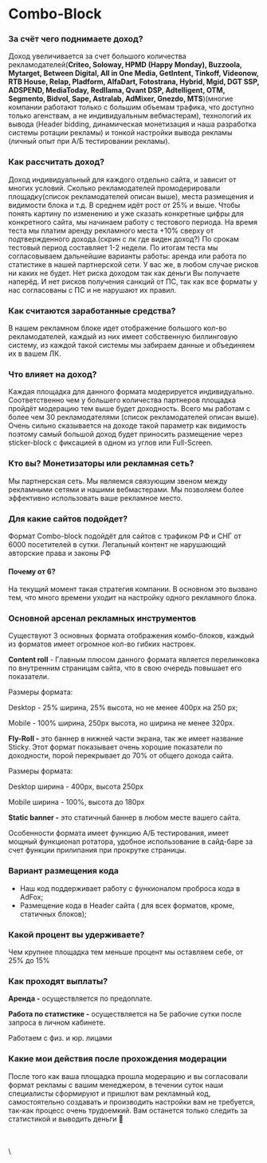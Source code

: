 # Combo-Block

### За счёт чего поднимаете доход?

Доход увеличивается за счет большого количества рекламодателей(**Criteo, Soloway, HPMD (Happy Monday), Buzzoola, Mytarget, Between Digital, All in One Media, GetIntent, Tinkoff, Videonow, RTB House, Relap, Pladform, AlfaDart, Fotostrana, Hybrid, Mgid, DGT SSP, ADSPEND, MediaToday, Redllama, Qvant DSP, Adtelligent, OTM, Segmento, Bidvol, Sape, Astralab, AdMixer, Gnezdo, MTS**)(многие компании работают только с большим объемам трафика, что доступно только агенствам, а не индивидуальным вебмастерам), технологий их вывода (Header bidding, динамическая монетизация и наша разработка системы ротации рекламы) и тонкой настройки вывода рекламы (личный опыт при А/Б тестировании рекламы).

### Как рассчитать доход?

Доход индивидуальный для каждого отдельно сайта, и зависит от многих условий. Сколько рекламодателей промодерировали площадку(список рекламодателей описан выше), места размещения и видимости блока и т.д. В среднем идёт рост от 25% и выше. Чтобы понять картину по изменению и уже сказать конкретные цифры для конкретного сайта, мы начинаем работу с тестового периода. На время теста мы платим аренду рекламного места +10% сверху от подтвержденного дохода.(скрин с лк где виден доход?) По срокам тестовый период составляет 1-2 недели. По итогам теста мы согласовываем дальнейшие варианты работы: аренда или работа по статистике в нашей партнерской сети. У вас же, в любом случае рисков ни каких не будет. Нет риска доходом так как деньги Вы получаете наперёд. И нет рисков получения санкций от ПС, так как все форматы у нас согласованы с ПС и не нарушают их правил.



### Как считаются заработанные средства?

В нашем рекламном блоке идет отображение большого кол-во рекламодателей, каждый из них имеет собственную биллинговую систему, из каждой такой системы мы забираем данные и объединяем их в вашем ЛК.&#x20;

### Что влияет на доход?

Каждая площадка для данного формата модерируется индивидуально. Соответственно чем у большего количества партнеров площадка пройдёт модерацию тем выше будет доходность. Всего мы работам с более чем 30 рекламодателями (список рекламодателей описан выше). Очень сильно сказывается на доходе такой параметр как видимость поэтому самый большой доход будет приносить размещение через sticker-block с фиксацией в одном из углов или Full-Screen.

### Кто вы? Монетизаторы или рекламная сеть?

Мы партнерская сеть. Мы являемся связующим звеном между рекламными сетями и нашими вебмастерами. Мы позволяем более эффективно использовать ваше рекламное место.



### Для какие сайтов подойдет?

Формат Сombo-block подойдёт для сайтов с трафиком РФ и СНГ от 6000 посетителей в сутки. Легальный контент не нарушающий авторские права и законы РФ

#### Почему от 6?

На текущий момент такая стратегия компании. В основном это вызвано тем, что много времени уходит на настройку одного рекламного блока.



### Основной арсенал рекламных инструментов

Существуют 3 основных формата отображения комбо-блоков, каждый из форматов имеет огромное кол-во гибких настроек.&#x20;

**Content roll** - Главным плюсом данного формата является перелинковка по внутренним страницам сайта, что в свою очередь повышает его показатели.

Размеры формата:

Desktop - 25% ширина, 25% высота, но не менее 400рх на 250 рх;

Mobile - 100% ширина, 250рх высота, но ширина не менее 320рх.

**Fly-Roll -** это баннер в нижней части экрана, так же имеет название Sticky. Этот формат показывает очень хорошие показатели по доходности, порой перекрывает до 70% от общего дохода сайта. &#x20;

Размеры формата:&#x20;

Desktop ширина - 400рх, высота 250px

Mobile ширина - 100%, высота до 180px

**Static banner -** это статичный баннер в любом месте вашего сайта.

Особенности формата имеет функцию А/Б тестирования, имеет мощный функционал ротатора, удобное использование в сайд-баре за счет функции прилипания при прокрутке страницы.

### Вариант размещения кода

* Наш код поддерживает работу с функионалом проброса кода в AdFox;
* Размещение кода в Header сайта ( для всех форматов, кроме, статичных блоков);

### Какой процент вы удерживаете?

Чем крупнее площадка тем меньше процент мы оставляем себе, от 25% до 15%

### Как проходят выплаты?

**Аренда -** осуществляется по предоплате.&#x20;

**Работа по статистике -** осуществляется на 5е рабочие сутки после запроса в личном кабинете.&#x20;

Работаем с физ. и юр. лицами&#x20;

### Какие мои действия после прохождения модерации

После того как ваша площадка прошла модерацию и вы согласовали формат рекламы с вашим менеджером, в течении суток наши специалисты сформируют и пришлют вам рекламный код, самостоятельно создавать и производить настройки вам не требуется, так-как процесс очень трудоемкий. Вам останется только следить за статистикой и выводить деньги :tada:



\
\
\
